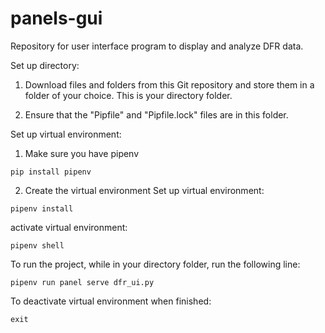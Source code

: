 # panels-gui
Repository for user interface program to display and analyze DFR data.

Set up directory:
1. Download files and folders from this Git repository and store them in a folder of your choice. This is your directory folder.

2. Ensure that the "Pipfile" and "Pipfile.lock" files are in this folder.

Set up virtual environment:
1. Make sure you have pipenv
```
pip install pipenv
```
2. Create the virtual environment
Set up virtual environment:
```
pipenv install
```

activate virtual environment:
```
pipenv shell
```

To run the project, while in your directory folder, run the following line:
```
pipenv run panel serve dfr_ui.py
```

To deactivate virtual environment when finished:
```
exit
```
